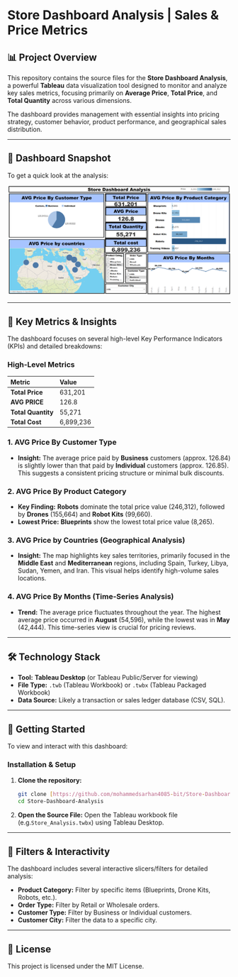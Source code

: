 # Store Dashboard Analysis | Sales & Price Metrics

## 📊 Project Overview
This repository contains the source files for the **Store Dashboard Analysis**, a powerful **Tableau** data visualization tool designed to monitor and analyze key sales metrics, focusing primarily on **Average Price**, **Total Price**, and **Total Quantity** across various dimensions.

The dashboard provides management with essential insights into pricing strategy, customer behavior, product performance, and geographical sales distribution.

---

## 📸 Dashboard Snapshot

To get a quick look at the analysis:

![Store Dashboard Analysis](Capture.PNG)

---

## 🎯 Key Metrics & Insights

The dashboard focuses on several high-level Key Performance Indicators (KPIs) and detailed breakdowns:

### High-Level Metrics
| Metric | Value |
| :--- | :--- |
| **Total Price** | 631,201 |
| **AVG PRICE** | 126.8 |
| **Total Quantity** | 55,271 |
| **Total Cost** | 6,899,236 |

### 1. AVG Price By Customer Type
* **Insight:** The average price paid by **Business** customers (approx. 126.84) is slightly lower than that paid by **Individual** customers (approx. 126.85). This suggests a consistent pricing structure or minimal bulk discounts.

### 2. AVG Price By Product Category
* **Key Finding:** **Robots** dominate the total price value (246,312), followed by **Drones** (155,664) and **Robot Kits** (99,660).
* **Lowest Price:** **Blueprints** show the lowest total price value (8,265).

### 3. AVG Price by Countries (Geographical Analysis)
* **Insight:** The map highlights key sales territories, primarily focused in the **Middle East** and **Mediterranean** regions, including Spain, Turkey, Libya, Sudan, Yemen, and Iran. This visual helps identify high-volume sales locations.

### 4. AVG Price By Months (Time-Series Analysis)
* **Trend:** The average price fluctuates throughout the year. The highest average price occurred in **August** (54,596), while the lowest was in **May** (42,444). This time-series view is crucial for pricing reviews.

---

## 🛠️ Technology Stack
* **Tool:** **Tableau Desktop** (or Tableau Public/Server for viewing)
* **File Type:** `.twb` (Tableau Workbook) or `.twbx` (Tableau Packaged Workbook)
* **Data Source:** Likely a transaction or sales ledger database (CSV, SQL).

---

## 🚀 Getting Started

To view and interact with this dashboard:


### Installation & Setup
1.  **Clone the repository:**
    ```bash
    git clone [https://github.com/mohammedsarhan4085-bit/Store-Dashboard-Analysis.git](https://github.com/mohammedsarhan4085-bit/Store-Dashboard-Analysis.git)
    cd Store-Dashboard-Analysis
    ```
2.  **Open the Source File:** Open the Tableau workbook file (e.g.`Store_Analysis.twbx`) using Tableau Desktop.

---

## 📝 Filters & Interactivity

The dashboard includes several interactive slicers/filters for detailed analysis:

* **Product Category:** Filter by specific items (Blueprints, Drone Kits, Robots, etc.).
* **Order Type:** Filter by Retail or Wholesale orders.
* **Customer Type:** Filter by Business or Individual customers.
* **Customer City:** Filter the data to a specific city.

---

## 📄 License
This project is licensed under the MIT License.
